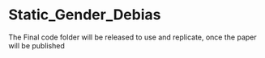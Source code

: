 # Static_Gender_Debias


The Final code folder will be released to use and replicate, once the paper will be published
